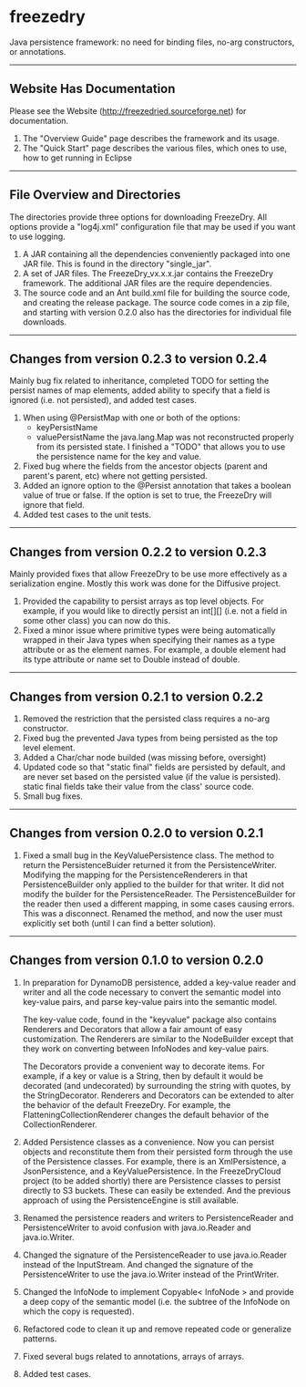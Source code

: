freezedry
=========

Java persistence framework: no need for binding files, no-arg constructors, or annotations.

-----------------------------------------------------------------------------------
   Website Has Documentation
-----------------------------------------------------------------------------------
Please see the Website (http://freezedried.sourceforge.net) for documentation.

1. The "Overview Guide" page describes the framework and its usage.
2. The "Quick Start" page describes the various files, which ones to use, how 
   to get running in Eclipse

-----------------------------------------------------------------------------------
   File Overview and Directories
-----------------------------------------------------------------------------------
The directories provide three options for downloading FreezeDry. All options provide
a "log4j.xml" configuration file that may be used if you want to use logging.
1. A JAR containing all the dependencies conveniently packaged into one JAR file. 
   This is found in the directory "single_jar".
2. A set of JAR files. The FreezeDry_vx.x.x.jar contains the FreezeDry framework. The
   additional JAR files are the require dependencies.
3. The source code and an Ant build.xml file for building the source code, and creating
   the release package. The source code comes in a zip file, and starting with version
   0.2.0 also has the directories for individual file downloads.

-----------------------------------------------------------------------------------
   Changes from version 0.2.3 to version 0.2.4
-----------------------------------------------------------------------------------
Mainly bug fix related to inheritance, completed TODO for setting the persist
names of map elements, added ability to specify that a field is ignored (i.e.
not persisted), and added test cases.

1. When using @PersistMap with one or both of the options:
    * keyPersistName
    * valuePersistName
   the java.lang.Map was not reconstructed properly from its persisted state. I
   finished a "TODO" that allows you to use the persistence name for the key and value.
2. Fixed bug where the fields from the ancestor objects (parent and parent's
   parent, etc) where not getting persisted.
3. Added an ignore option to the @Persist annotation that takes a boolean value of true 
   or false. If the option is set to true, the FreezeDry will ignore that field.
4. Added test cases to the unit tests.

-----------------------------------------------------------------------------------
   Changes from version 0.2.2 to version 0.2.3
-----------------------------------------------------------------------------------
Mainly provided fixes that allow FreezeDry to be use more effectively as a serialization
engine. Mostly this work was done for the Diffusive project.

1. Provided the capability to persist arrays as top level objects. For example, if 
   you would like to directly persist an int[][] (i.e. not a field in some other 
   class) you can now do this.
2. Fixed a minor issue where primitive types were being automatically wrapped in their 
   Java types when specifying their names as a type attribute or as the
   element names. For example, a double element had its type attribute or name
   set to Double instead of double.

-----------------------------------------------------------------------------------
   Changes from version 0.2.1 to version 0.2.2
-----------------------------------------------------------------------------------
1. Removed the restriction that the persisted class requires a no-arg constructor.
2. Fixed bug the prevented Java types from being persisted as the top level element.
3. Added a Char/char node builded (was missing before, oversight)
4. Updated code so that "static final" fields are persisted by default, and are never 
   set based on the persisted value (if the value is persisted). static final fields
   take their value from the class' source code.	
5. Small bug fixes.

-----------------------------------------------------------------------------------
   Changes from version 0.2.0 to version 0.2.1
-----------------------------------------------------------------------------------
1. Fixed a small bug in the KeyValuePersistence class. The method to return the 
   PersistenceBuider returned it from the PersistenceWriter. Modifying the mapping 
   for the PersistenceRenderers in that PersistenceBuilder only applied to the builder 
   for that writer. It did not modify the builder for the PersistenceReader. The 
   PersistenceBuilder for the reader then used a different mapping, in some cases 
   causing errors. This was a disconnect. Renamed the method, and now the user must 
   explicitly set both (until I can find a better solution).
-----------------------------------------------------------------------------------
   Changes from version 0.1.0 to version 0.2.0
-----------------------------------------------------------------------------------
1. In preparation for DynamoDB persistence, added a key-value reader and writer and 
   all the code necessary to convert the semantic model into key-value pairs, and parse 
   key-value pairs into the semantic model. 
   
   The key-value code, found in the "keyvalue" package also contains Renderers and 
   Decorators that allow a fair amount of easy customization. The Renderers are similar 
   to the NodeBuilder except that they work on converting between InfoNodes and key-value 
   pairs. 
   
   The Decorators provide a convenient way to decorate items. For example, if a key or 
   value is a String, then by default it would be decorated (and undecorated) by surrounding
   the string with quotes, by the StringDecorator. Renderers and Decorators can be 
   extended to alter the behavior of the default FreezeDry. For example, the 
   FlatteningCollectionRenderer changes the default behavior of the CollectionRenderer.
   
2. Added Persistence classes as a convenience. Now you can persist objects and reconstitute
   them from their persisted form through the use of the Persistence classes. For example,
   there is an XmlPersistence, a JsonPersistence, and a KeyValuePersistence. In the
   FreezeDryCloud project (to be added shortly) there are Persistence classes to persist
   directly to S3 buckets. These can easily be extended. And the previous approach of
   using the PersistenceEngine is still available.
   
3. Renamed the persistence readers and writers to PersistenceReader and PersistenceWriter
   to avoid confusion with java.io.Reader and java.io.Writer.
   
4. Changed the signature of the PersistenceReader to use java.io.Reader instead of the
   InputStream. And changed the signature of the PersistenceWriter to use the java.io.Writer
   instead of the PrintWriter.
   
5. Changed the InfoNode to implement Copyable< InfoNode > and provide a deep copy of the
   semantic model (i.e. the subtree of the InfoNode on which the copy is requested).
   
6. Refactored code to clean it up and remove repeated code or generalize patterns. 

7. Fixed several bugs related to annotations, arrays of arrays.

8. Added test cases.
